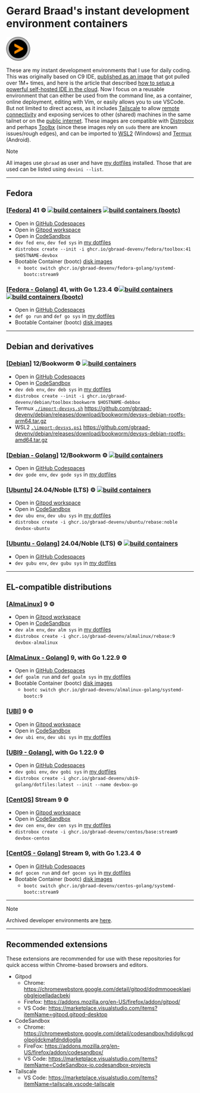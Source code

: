 Gerard Braad's instant development environment containers
=========================================================

!["Prompt"](https://raw.githubusercontent.com/gbraad/assets/gh-pages/icons/prompt-icon-64.png)

These are my instant development environments that I use for daily coding. This was originally based on C9 IDE, [published as an image](https://hub.docker.com/r/gbraad/c9ide) that got pulled over 1M+ times, and here is the article that described [how to setup a powerful self-hosted IDE in the cloud](https://gbraad.nl/blog/setting-up-a-powerful-self-hosted-ide-in-the-cloud.html). Now I focus on a reusable environment that can either be used from the command line, as a container, online deployment, editing with Vim, or easily allows you to use VSCode. But not limited to direct access, as it includes [Tailscale](https://tailscale.com) to allow [remote connectivity](https://github.com/spotsnel/tailscale-tailwings) and exposing services to other (shared) machines in the same tailnet or on the [public internet](https://tailscale.com/kb/1247/funnel-serve-use-cases/). These images are compatible with [Distrobox](https://github.com/89luca89/distrobox) and perhaps [Toolbx](https://containertoolbx.org/) (since these images rely on `sudo` there are known issues/rough edges), and can be imported to [WSL2](https://github.com/gbraad-devenv/WSL2-import) (Windows) and [Termux](https://github.com/gbraad-devenv/termux-import) (Android).

> [!NOTE]
> All images use `gbraad` as user and have [my dotfiles](https://github.com/gbraad-dotfiles/) installed. Those that are used can be listed using `devini --list`.

---


## Fedora

### [[Fedora](https://github.com/gbraad-devenv/fedora)] 41 <span title="Automated build">⚙️</span> <span>[![build containers](https://github.com/gbraad-devenv/fedora/actions/workflows/build-containers.yml/badge.svg)](https://github.com/gbraad-devenv/fedora/actions/workflows/build-containers.yml) [![build containers (bootc)](https://github.com/gbraad-devenv/fedora/actions/workflows/build-containers-bootc.yml/badge.svg)](https://github.com/gbraad-devenv/fedora/actions/workflows/build-containers-bootc.yml)</span>

  * Open in [GitHub Codespaces](https://github.com/codespaces/new?hide_repo_select=true&ref=main&repo=61788628&skip_quickstart=true)
  * Open in [Gitpod workspace](https://gitpod.io/#https://github.com/gbraad-devenv/fedora)
  * Open in [CodeSandbox](https://codesandbox.io/p/github/gbraad-devenv/fedora)
  * `dev fed env`, `dev fed sys` in [my dotfiles](https://github.com/gbraad/dotfiles/)
  * `distrobox create --init -i ghcr.io/gbraad-devenv/fedora/toolbox:41 $HOSTNAME-devbox`
  * Bootable Container (bootc) [disk images](https://github.com/gbraad-devenv/fedora/releases/tag/41)
    * `bootc switch ghcr.io/gbraad-devenv/fedora-golang/systemd-bootc:stream9`


### [[Fedora - Golang](https://github.com/gbraad-devenv/fedora-golang)] 41, with Go 1.23.4 <span title="Automated build">⚙️</span>[![build containers](https://github.com/gbraad-devenv/fedora-golang/actions/workflows/build-containers.yml/badge.svg)](https://github.com/gbraad-devenv/fedora-golang/actions/workflows/build-containers.yml) [![build containers (bootc)](https://github.com/gbraad-devenv/fedora-golang/actions/workflows/build-containers-bootc.yml/badge.svg)](https://github.com/gbraad-devenv/fedora-golang/actions/workflows/build-containers-bootc.yml)
<span>

  * Open in [GitHub Codespaces](https://github.com/codespaces/new?hide_repo_select=true&ref=main&repo=914744126&skip_quickstart=true)
  * `def go run` and `def go sys` in [my dotfiles](https://github.com/gbraad/dotfiles/blob/main/zsh/.zshrc.d/devenv.zsh)
  * Bootable Container (bootc) [disk images](https://github.com/gbraad-devenv/fedora-golang/releases/tag/latest)

---


## Debian and derivatives

### [[Debian](https://github.com/gbraad-devenv/debian)] 12/Bookworm <span title="Automated build">⚙️</span> <span>[![build containers](https://github.com/gbraad-devenv/debian/actions/workflows/build-containers.yml/badge.svg)](https://github.com/gbraad-devenv/debian/actions/workflows/build-containers.yml)</span>

  * Open in [GitHub Codespaces](https://github.com/codespaces/new?hide_repo_select=true&ref=main&repo=636945920)
  * Open in [CodeSandbox](https://codesandbox.io/p/github/gbraad-devenv/debian)
  * `dev deb env`, `dev deb sys` in [my dotfiles](https://github.com/gbraad/dotfiles/)
  * `distrobox create --init -i ghcr.io/gbraad-devenv/debian/toolbox:bookworm $HOSTNAME-debbox`
  * Termux [`./import-devsys.sh`](https://github.com/gbraad-devenv/termux-import/blob/main/import-devsys.sh) https://github.com/gbraad-devenv/debian/releases/download/bookworm/devsys-debian-rootfs-arm64.tar.gz
  * WSL2 [`.\import-devsys.ps1`](https://github.com/gbraad-devenv/wsl2-import/blob/main/import-devsys.ps1) https://github.com/gbraad-devenv/debian/releases/download/bookworm/devsys-debian-rootfs-amd64.tar.gz


### [[Debian - Golang](https://github.com/gbraad-devenv/debian-golang)] 12/Bookworm <span title="Automated build">⚙️</span> <span>[![build containers](https://github.com/gbraad-devenv/debian-golang/actions/workflows/build-containers.yml/badge.svg)](https://github.com/gbraad-devenv/debian-golang/actions/workflows/build-containers.yml)</span>


  * Open in [GitHub Codespaces](https://github.com/codespaces/new?hide_repo_select=true&ref=main&repo=937007673&skip_quickstart=true)
  * `dev gode env`, `dev gode sys` in [my dotfiles](https://github.com/gbraad/dotfiles/)


### [[Ubuntu](https://github.com/gbraad-devenv/ubuntu)] 24.04/Noble (LTS) <span title="Automated build">⚙️</span> <span>[![build containers](https://github.com/gbraad-devenv/ubuntu/actions/workflows/build-containers.yml/badge.svg)](https://github.com/gbraad-devenv/ubuntu/actions/workflows/build-containers.yml)</span>


  * Open in [Gitpod workspace](https://gitpod.io/#https://github.com/gbraad-devenv/ubuntu)
  * Open in [CodeSandbox](https://codesandbox.io/p/github/gbraad-devenv/ubuntu)
  * `dev ubu env`, `dev ubu sys` in [my dotfiles](https://github.com/gbraad/dotfiles/)
  * `distrobox create -i ghcr.io/gbraad-devenv/ubuntu/rebase:noble devbox-ubuntu`


### [[Ubuntu - Golang](https://github.com/gbraad-devenv/ubuntu-golang)] 24.04/Noble (LTS) <span title="Automated build">⚙️</span> <span>[![build containers](https://github.com/gbraad-devenv/ubuntu-golang/actions/workflows/build-containers.yml/badge.svg)](https://github.com/gbraad-devenv/ubuntu-golang/actions/workflows/build-containers.yml)</span>

  * Open in [GitHub Codespaces](https://github.com/codespaces/new?hide_repo_select=true&ref=main&repo=936999963&skip_quickstart=true)
  * `dev gubu env`, `dev gubu sys` in [my dotfiles](https://github.com/gbraad/dotfiles/)

---


## EL-compatible distributions

### [[AlmaLinux](https://github.com/gbraad-devenv/almalinux)] 9 <span title="Automated build">⚙️</span>

  * Open in [Gitpod workspace](https://gitpod.io/#https://github.com/gbraad-devenv/almalinux)
  * Open in [CodeSandbox](https://codesandbox.io/p/github/gbraad-devenv/almalinux)
  * `dev alm env`, `dev alm sys` in [my dotfiles](https://github.com/gbraad/dotfiles/)
  * `distrobox create -i ghcr.io/gbraad-devenv/almalinux/rebase:9 devbox-almalinux`


### [[AlmaLinux - Golang](https://github.com/gbraad-devenv/almalinux-golang)] 9, with Go 1.22.9 <span title="Automated build">⚙️</span>

  * Open in [GitHub Codespaces](https://github.com/codespaces/new?hide_repo_select=true&ref=main&repo=937083584&skip_quickstart=true)
  * `def goalm run` and `def goalm sys` in [my dotfiles](https://github.com/gbraad/dotfiles/blob/main/zsh/.zshrc.d/devenv.zsh)
  * Bootable Container (bootc) [disk images](https://github.com/gbraad-devenv/almalinux-golang/releases/tag/latest)
    * `bootc switch ghcr.io/gbraad-devenv/almalinux-golang/systemd-bootc:9`


### [[UBI](https://github.com/gbraad-devenv/ubi9)] 9 <span title="Automated build">⚙️</span>

  * Open in [Gitpod workspace](https://gitpod.io/#https://github.com/gbraad-devenv/ubi9)
  * Open in [CodeSandbox](https://codesandbox.io/p/github/gbraad-devenv/ubi9)
  * `dev ubi env`, `dev ubi sys` in [my dotfiles](https://github.com/gbraad/dotfiles/)


### [[UBI9 - Golang](https://github.com/gbraad-devenv/ubi9-golang)], with Go 1.22.9 <span title="Automated build">⚙️</span>

  * Open in [GitHub Codespaces](https://github.com/codespaces/new?hide_repo_select=true&ref=main&repo=936544304&skip_quickstart=true)
  * `dev gobi env`, `dev gobi sys` in [my dotfiles](https://github.com/gbraad/dotfiles/)
  * `distrobox create -i ghcr.io/gbraad-devenv/ubi9-golang/dotfiles:latest --init --name devbox-go`


### [[CentOS](https://github.com/gbraad-devenv/centos)] Stream 9 <span title="Automated build">⚙️</span>

  * Open in [Gitpod workspace](https://gitpod.io/#https://github.com/gbraad-devenv/centos)
  * Open in [CodeSandbox](https://codesandbox.io/p/github/gbraad-devenv/centos)
  * `dev cen env`, `dev cen sys` in [my dotfiles](https://github.com/gbraad/dotfiles/)
  * `distrobox create -i ghcr.io/gbraad-devenv/centos/base:stream9 devbox-centos`


### [[CentOS - Golang](https://github.com/gbraad-devenv/centos-golang)] Stream 9, with Go 1.23.4 <span title="Automated build">⚙️</span>

  * Open in [GitHub Codespaces](https://github.com/codespaces/new?hide_repo_select=true&ref=main&repo=936139144&skip_quickstart=true)
  * `def gocen run` and `def gocen sys` in [my dotfiles](https://github.com/gbraad/dotfiles/blob/main/zsh/.zshrc.d/devenv.zsh)
  * Bootable Container (bootc) [disk images](https://github.com/gbraad-devenv/centos-golang/releases/tag/latest)
    * `bootc switch ghcr.io/gbraad-devenv/centos-golang/systemd-bootc:stream9`


---

> [!NOTE]
> Archived developer environments are [here](./archive.md).

---

## Recommended extensions
These extensions are recommended for use with these repositories for quick access within Chrome-based browsers and editors.

  * Gitpod
    - Chrome: https://chromewebstore.google.com/detail/gitpod/dodmmooeoklaejobgleioelladacbeki
    - Firefox: https://addons.mozilla.org/en-US/firefox/addon/gitpod/
    - VS Code: https://marketplace.visualstudio.com/items?itemName=gitpod.gitpod-desktop
  * CodeSandbox
    - Chrome: https://chromewebstore.google.com/detail/codesandbox/hdidglkcgdolpoijdckmafdnddjoglia
    - FireFox: https://addons.mozilla.org/en-US/firefox/addon/codesandbox/
    - VS Code: https://marketplace.visualstudio.com/items?itemName=CodeSandbox-io.codesandbox-projects
  * Tailscale
    - VS Code: https://marketplace.visualstudio.com/items?itemName=tailscale.vscode-tailscale
